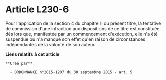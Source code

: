 # Article L230-6

Pour l'application de la section 4 du chapitre II du présent titre, la tentative de commission d'une infraction aux
dispositions de ce titre est constituée dès lors que, manifestée par un commencement d'exécution, elle n'a été suspendue ou
n'a manqué son effet qu'en raison de circonstances indépendantes de la volonté de son auteur.

**Liens relatifs à cet article**

	**Créé par**:

	  - ORDONNANCE n°2015-1207 du 30 septembre 2015 - art. 5
